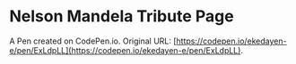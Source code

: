 # Nelson Mandela Tribute Page

A Pen created on CodePen.io. Original URL: [https://codepen.io/ekedayen-e/pen/ExLdpLL](https://codepen.io/ekedayen-e/pen/ExLdpLL).

